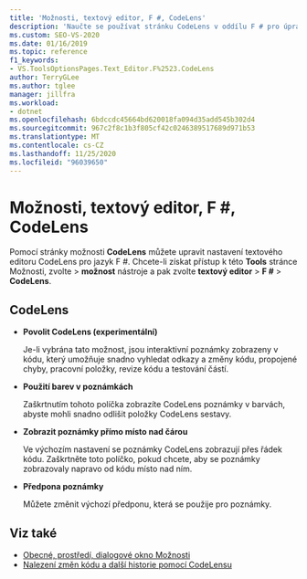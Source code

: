 ```yaml
---
title: 'Možnosti, textový editor, F #, CodeLens'
description: 'Naučte se používat stránku CodeLens v oddílu F # pro úpravu nastavení textového editoru CodeLens v jazyce F #.'
ms.custom: SEO-VS-2020
ms.date: 01/16/2019
ms.topic: reference
f1_keywords:
- VS.ToolsOptionsPages.Text_Editor.F%2523.CodeLens
author: TerryGLee
ms.author: tglee
manager: jillfra
ms.workload:
- dotnet
ms.openlocfilehash: 6bdccdc45664bd620018fa094d35add545b302d4
ms.sourcegitcommit: 967c2f8c1b3f805cf42c0246389517689d971b53
ms.translationtype: MT
ms.contentlocale: cs-CZ
ms.lasthandoff: 11/25/2020
ms.locfileid: "96039650"
---
```

# <a name="options-text-editor-f-codelens"></a>Možnosti, textový editor, F #, CodeLens

Pomocí stránky možnosti **CodeLens** můžete upravit nastavení textového editoru CodeLens pro jazyk F #. Chcete-li získat přístup k této **Tools** stránce Možnosti, zvolte  >  **možnost** nástroje a pak zvolte **textový editor**  >  **F #**  >  **CodeLens**.

## <a name="codelens"></a>CodeLens

- **Povolit CodeLens (experimentální)**

   Je-li vybrána tato možnost, jsou interaktivní poznámky zobrazeny v kódu, který umožňuje snadno vyhledat odkazy a změny kódu, propojené chyby, pracovní položky, revize kódu a testování částí.

- **Použití barev v poznámkách**

   Zaškrtnutím tohoto políčka zobrazíte CodeLens poznámky v barvách, abyste mohli snadno odlišit položky CodeLens sestavy.

- **Zobrazit poznámky přímo místo nad čárou**

   Ve výchozím nastavení se poznámky CodeLens zobrazují přes řádek kódu. Zaškrtněte toto políčko, pokud chcete, aby se poznámky zobrazovaly napravo od kódu místo nad ním.

- **Předpona poznámky**

   Můžete změnit výchozí předponu, která se použije pro poznámky.

## <a name="see-also"></a>Viz také

- [Obecné, prostředí, dialogové okno Možnosti](../../ide/reference/general-environment-options-dialog-box.md)
- [Nalezení změn kódu a další historie pomocí CodeLensu](../../ide/find-code-changes-and-other-history-with-codelens.md)
